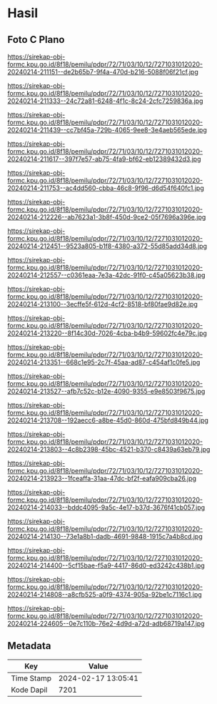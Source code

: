 # Hasil

## Foto C Plano

https://sirekap-obj-formc.kpu.go.id/8f18/pemilu/pdpr/72/71/03/10/12/7271031012020-20240214-211151--de2b65b7-9f4a-470d-b216-5088f06f21cf.jpg

https://sirekap-obj-formc.kpu.go.id/8f18/pemilu/pdpr/72/71/03/10/12/7271031012020-20240214-211333--24c72a81-6248-4f1c-8c24-2cfc7259836a.jpg

https://sirekap-obj-formc.kpu.go.id/8f18/pemilu/pdpr/72/71/03/10/12/7271031012020-20240214-211439--cc7bf45a-729b-4065-9ee8-3e4aeb565ede.jpg

https://sirekap-obj-formc.kpu.go.id/8f18/pemilu/pdpr/72/71/03/10/12/7271031012020-20240214-211617--397f7e57-ab75-4fa9-bf62-eb12389432d3.jpg

https://sirekap-obj-formc.kpu.go.id/8f18/pemilu/pdpr/72/71/03/10/12/7271031012020-20240214-211753--ac4dd560-cbba-46c8-9f96-d6d54f640fc1.jpg

https://sirekap-obj-formc.kpu.go.id/8f18/pemilu/pdpr/72/71/03/10/12/7271031012020-20240214-212226--ab7623a1-3b8f-450d-9ce2-05f7696a396e.jpg

https://sirekap-obj-formc.kpu.go.id/8f18/pemilu/pdpr/72/71/03/10/12/7271031012020-20240214-212451--9523a805-b1f8-4380-a372-55d85add34d8.jpg

https://sirekap-obj-formc.kpu.go.id/8f18/pemilu/pdpr/72/71/03/10/12/7271031012020-20240214-212557--c0361eaa-7e3a-42dc-91f0-c45a05623b38.jpg

https://sirekap-obj-formc.kpu.go.id/8f18/pemilu/pdpr/72/71/03/10/12/7271031012020-20240214-213100--3ecffe5f-612d-4cf2-8518-bf80fae9d82e.jpg

https://sirekap-obj-formc.kpu.go.id/8f18/pemilu/pdpr/72/71/03/10/12/7271031012020-20240214-213220--8f14c30d-7026-4cba-b4b9-59602fc4e79c.jpg

https://sirekap-obj-formc.kpu.go.id/8f18/pemilu/pdpr/72/71/03/10/12/7271031012020-20240214-213351--668c1e95-2c7f-45aa-ad87-c454af1c0fe5.jpg

https://sirekap-obj-formc.kpu.go.id/8f18/pemilu/pdpr/72/71/03/10/12/7271031012020-20240214-213527--afb7c52c-b12e-4090-9355-e9e8503f9675.jpg

https://sirekap-obj-formc.kpu.go.id/8f18/pemilu/pdpr/72/71/03/10/12/7271031012020-20240214-213708--192aecc6-a8be-45d0-860d-475bfd849b44.jpg

https://sirekap-obj-formc.kpu.go.id/8f18/pemilu/pdpr/72/71/03/10/12/7271031012020-20240214-213803--4c8b2398-45bc-4521-b370-c8439a63eb79.jpg

https://sirekap-obj-formc.kpu.go.id/8f18/pemilu/pdpr/72/71/03/10/12/7271031012020-20240214-213923--1fceaffa-31aa-47dc-bf2f-eafa909cba26.jpg

https://sirekap-obj-formc.kpu.go.id/8f18/pemilu/pdpr/72/71/03/10/12/7271031012020-20240214-214033--bddc4095-9a5c-4e17-b37d-3676f41cb057.jpg

https://sirekap-obj-formc.kpu.go.id/8f18/pemilu/pdpr/72/71/03/10/12/7271031012020-20240214-214130--73e1a8b1-dadb-4691-9848-1915c7a4b8cd.jpg

https://sirekap-obj-formc.kpu.go.id/8f18/pemilu/pdpr/72/71/03/10/12/7271031012020-20240214-214400--5cf15bae-f5a9-4417-86d0-ed3242c438b1.jpg

https://sirekap-obj-formc.kpu.go.id/8f18/pemilu/pdpr/72/71/03/10/12/7271031012020-20240214-214808--a8cfb525-a0f9-4374-905a-92be1c7116c1.jpg

https://sirekap-obj-formc.kpu.go.id/8f18/pemilu/pdpr/72/71/03/10/12/7271031012020-20240214-224605--0e7c110b-76e2-4d9d-a72d-adb68719a147.jpg


## Metadata

| Key        | Value               |
| ---------- | ------------------- |
| Time Stamp | 2024-02-17 13:05:41 |
| Kode Dapil | 7201                |



